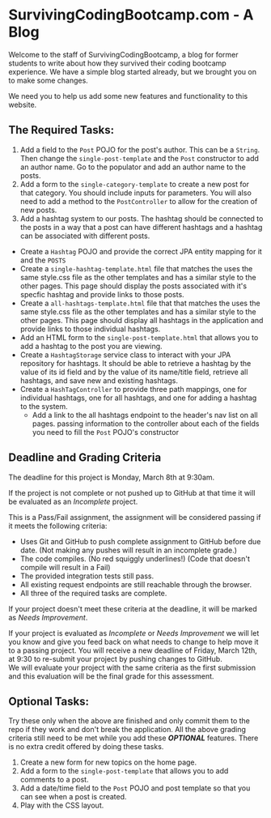 # SurvivingCodingBootcamp.com - A Blog

Welcome to the staff of SurvivingCodingBootcamp, a blog for former students to write about how they survived their 
coding bootcamp experience.  We have a simple blog started already, but we brought you on to make some changes.

We need you to help us add some new features and functionality to this website.

## The Required Tasks:
1. Add a field to the `Post` POJO for the post's author.  This can be a `String`.  Then change the `single-post-template` 
      and the `Post` constructor to add an author name.  Go to the populator and add an author name to the posts.
2. Add a form to the `single-category-template` to create a new post for that category.  You should include inputs for
parameters. You will also need to add a method to the `PostController` to allow for the creation of new posts.
3. Add a hashtag system to our posts.  The hashtag should be connected to the posts in a way that a post can have
   different hashtags and a hashtag can be associated with different posts.
- Create a `Hashtag` POJO and provide the correct JPA entity mapping for it and the `POSTS`
- Create a `single-hashtag-template.html` file that matches the uses the same style.css file as the other templates
  and has a similar style to the other pages.  This page should display the posts associated with it's specfic hashtag
  and provide links to those posts.
- Create a `all-hashtags-template.html` file that that matches the uses the same style.css file as the other templates
  and has a similar style to the other pages.  This page should display all hashtags in the application and provide
  links to those individual hashtags.
- Add an HTML form to the `single-post-template.html` that allows you to add a hashtag to the post you are viewing.
- Create a `HashtagStorage` service class to interact with your JPA repository for hashtags.  It should be able to
  retrieve a hashtag by the value of its id field and by the value of its name/title field, retrieve all hashtags, and
  save new and existing hashtags.
- Create a `HashTagController` to provide three path mappings, one for individual hashtags, one for all hashtags, and
  one for adding a hashtag to the system.
    - Add a link to the all hashtags endpoint to the header's nav list on all pages.
      passing information to the controller about each of the fields you need to fill the `Post` POJO's constructor

## Deadline and Grading Criteria

The deadline for this project is Monday, March 8th at 9:30am.

If the project is not complete or not pushed up to GitHub at that time it will be evaluated as an _Incomplete_ project.

This is a Pass/Fail assignment, the assignment will be considered passing if it meets the following criteria:

- Uses Git and GitHub to push complete assignment to GitHub before due date. (Not making any pushes will result in an incomplete grade.)
- The code compiles.  (No red squiggly underlines!) (Code that doesn't compile will result in a Fail)
- The provided integration tests still pass. 
- All existing request endpoints are still reachable through the browser.
- All three of the required tasks are complete.

If your project doesn't meet these criteria at the deadline, it will be marked as _Needs Improvement_.

If your project is evaluated as _Incomplete_ or _Needs Improvement_ we will let you know and give you feed back on what 
needs to change to help move it to a passing project.
You will receive a new deadline of Friday, March 12th, at 9:30 to re-submit your project by pushing changes to GitHub.  
We will evaluate your project with the same criteria as the first submission and this evaluation will be the final grade
for this assessment.

## Optional Tasks:
Try these only when the above are finished and only commit them to the repo if they work and don't break the 
application.  All the above grading criteria still need to be met while you add these _**OPTIONAL**_ features.  There is no extra credit offered by doing these tasks.
1.  Create a new form for new topics on the home page.
2.  Add a form to the `single-post-template` that allows you to add comments to a post.  
3.  Add a date/time field to the `Post` POJO and post template so that you can see when a post is created.
4.  Play with the CSS layout.


